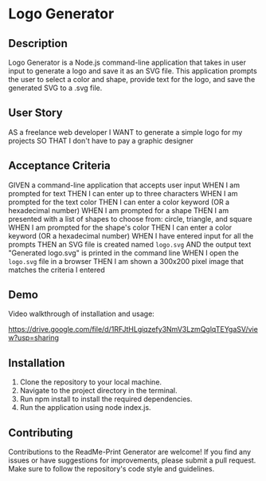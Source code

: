 # Logo Generator

## Description

Logo Generator is a Node.js command-line application that takes in user input to generate a logo and save it as an SVG file. This application prompts the user to select a color and shape, provide text for the logo, and save the generated SVG to a .svg file.

## User Story 

AS a freelance web developer
I WANT to generate a simple logo for my projects
SO THAT I don't have to pay a graphic designer

## Acceptance Criteria

GIVEN a command-line application that accepts user input
WHEN I am prompted for text
THEN I can enter up to three characters
WHEN I am prompted for the text color
THEN I can enter a color keyword (OR a hexadecimal number)
WHEN I am prompted for a shape
THEN I am presented with a list of shapes to choose from: circle, triangle, and square
WHEN I am prompted for the shape's color
THEN I can enter a color keyword (OR a hexadecimal number)
WHEN I have entered input for all the prompts
THEN an SVG file is created named `logo.svg`
AND the output text "Generated logo.svg" is printed in the command line
WHEN I open the `logo.svg` file in a browser
THEN I am shown a 300x200 pixel image that matches the criteria I entered

## Demo

Video walkthrough of installation and usage:

https://drive.google.com/file/d/1RFJtHLgiqzefy3NmV3LzmQglqTEYgaSV/view?usp=sharing

## Installation

1. Clone the repository to your local machine.
2. Navigate to the project directory in the terminal.
3. Run npm install to install the required dependencies.
4. Run the application using node index.js.

## Contributing

Contributions to the ReadMe-Print Generator are welcome! If you find any issues or have suggestions for improvements, please submit a pull request. Make sure to follow the repository's code style and guidelines.